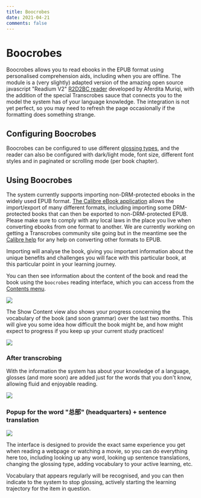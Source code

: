 ```yaml
---
title: Boocrobes
date: 2021-04-21
comments: false
---
```


# Boocrobes

Boocrobes allows you to read ebooks in the EPUB format using personalised comprehension aids, including when you are offline. The module is a (very slightly) adapted version of the amazing open source javascript "Readium V2" [R2D2BC reader](https://github.com/d-i-t-a/R2D2BC) developed by Aferdita Muriqi, with the addition of the special Transcrobes sauce that connects you to the model the system has of your language knowledge. The integration is not yet perfect, so you may need to refresh the page occasionally if the formatting does something strange.

## Configuring Boocrobes
Boocrobes can be configured to use different [glossing types](/page/software/configure/glossing), and the reader can also be configured with dark/light mode, font size, different font styles and in paginated or scrolling mode (per book chapter).

## Using Boocrobes

The system currently supports importing non-DRM-protected ebooks in the widely used EPUB format. [The Calibre eBook application](https://calibre-ebook.com/) allows the import/export of many different formats, including importing some DRM-protected books that can then be exported to non-DRM-protected EPUB. Please make sure to comply with any local laws in the place you live when converting ebooks from one format to another. We are currently working on getting a Transcrobes community site going but in the meantime see the [Calibre help](https://calibre-ebook.com/help) for any help on converting other formats to EPUB.

Importing will analyse the book, giving you important information about the unique benefits and challenges you will face with this particular book, at this particular point in your learning journey. 

You can then see information about the content of the book and read the book using the `boocrobes` reading interface, which you can access from the [Contents menu](/page/software/configure/contents). 

<img style="max-width:70%" src="/img/contents/contents-show1.png"/>

The Show Content view also shows your progress concerning the vocabulary of the book (and soon grammar) over the last two months. This will give you some idea how difficult the book might be, and how might expect to progress if you keep up your current study practices!

<img style="max-width:70%" src="/img/contents/contents-show2.png"/>

### After transcrobing
With the information the system has about your knowledge of a language, glosses (and more soon) are added just for the words that you don't know, allowing fluid and enjoyable reading.

<img style="max-width:70%" src="/img/boocrobes/3body1.png"/>
<br/>

### Popup for the word "总部" (headquarters) + sentence translation
<img style="max-width:70%" src="/img/boocrobes/3body2.png"/>
<br/>

The interface is designed to provide the exact same experience you get when reading a webpage or watching a movie, so you can do everything here too, including looking up any word, looking up sentence translations, changing the glossing type, adding vocabulary to your active learning, etc.

Vocabulary that appears regularly will be recognised, and you can then indicate to the system to stop glossing, actively starting the learning trajectory for the item in question.
